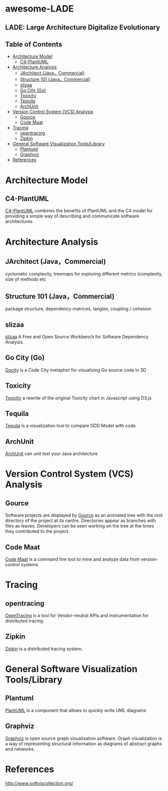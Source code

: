 # awesome-LADE
LADE: Large Architecture Digitalize Evolutionary
---

## Table of Contents

* [Architecture Model](#architecture-model)
    * [C4-PlantUML](#c4-plantuml)
* [Architecture Analysis](#architecture-analysis)
    * [JArchitect (Java，Commercial)](#jarchitect-javacommercial)
    * [Structure 101 (Java，Commercial)](#structure-101-javacommercial)
    * [slizaa](#slizaa)
    * [Go City (Go)](#go-city-go)
    * [Toxicity](#toxicity)
    * [Tequila](#tequila)
    * [ArchUnit](#archunit)
* [Version Control System (VCS) Analysis](#version-control-system-vcs-analysis)
    * [Gource](#gource)
    * [Code Maat](#code-maat)
* [Tracing](#tracing)
    * [opentracing](#opentracing)
    * [Zipkin](#zipkin)
* [General Software Visualization Tools/Library](#general-software-visualization-toolslibrary)
    * [Plantuml](#plantuml)
    * [Graphviz](#graphviz)
* [References](#references)

Architecture Model
===

C4-PlantUML
---
[C4-PlantUML](https://github.com/RicardoNiepel/C4-PlantUML) combines the benefits of PlantUML and the C4 model for providing a simple way of describing and communicate software architectures 

Architecture Analysis
===

JArchitect (Java，Commercial)
---
cyclomatic complexity, treemaps for exploring different metrics (complexity, size of methods etc

Structure 101 (Java，Commercial)
---
package structure, dependency matrices, tangles, coupling / cohesion

slizaa
---
[slizaa](http://www.slizaa.org/) A Free and Open Source Workbench for Software Dependency Analysis.

Go City (Go)
---
[Gocity](https://github.com/rodrigo-brito/gocity) is a Code City metaphor for visualizing Go source code in 3D

Toxicity
---
[Toxicity](https://github.com/softvis/toxicity-reloaded) a rewrite of the original Toxicity chart in Javascript using D3.js


Tequila
---
[Tequila](https://github.com/newlee/tequila) is a visualization tool to compare DDD Model with code

ArchUnit
---
[ArchUnit](https://www.archunit.org/) can unit test your Java architecture

Version Control System (VCS) Analysis
===

Gource
---
Software projects are displayed by [Gource](https://gource.io/) as an animated tree with the root directory of the project at its centre. Directories appear as branches with files as leaves. Developers can be seen working on the tree at the times they contributed to the project.

Code Maat
---
[Code Maat](https://github.com/adamtornhill/code-maat) is a command line tool to mine and analyze data from version-control systems

Tracing
===

opentracing
---
[OpenTracing](https://opentracing.io/) is a tool for Vendor-neutral APIs and instrumentation for distributed tracing

Zipkin
---
[Zipkin](https://zipkin.io/) is a distributed tracing system.

General Software Visualization Tools/Library
===

Plantuml
---
[PlantUML](http://plantuml.com/) is a component that allows to quickly write UML diagrams

Graphviz
---
[Graphviz](https://graphviz.gitlab.io/) is open source graph visualization software. Graph visualization is a way of representing structural information as diagrams of abstract graphs and networks.

References
===
http://www.softviscollection.org/

